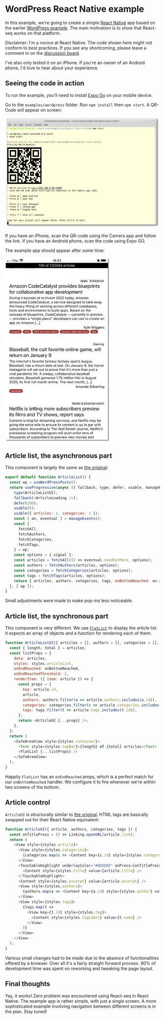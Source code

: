 # WordPress React Native example

In this example, we're going to create a simple [React Native](https://reactnative.dev/) app based on the earlier
[WordPress example](../wordpress/README.md). The main motivation is to show that React-seq works on that platform.

Disclaimer: I'm a novice at React Native. The code shown here might not conform to best practices. If you see any
shortcoming, please leave a comment in on the [discussion board](https://github.com/chung-leong/react-seq/discussions).

I've also only tested it on an iPhone. If you're an owner of an Android phone, I'd love to hear about your
experience.

## Seeing the code in action

To run the example, you'll need to install [Expo Go](https://expo.dev/client) on your mobile device.

Go to the `examples/wordpress` folder. Run `npm install` then `npm start`. A QR-Code will appear on screen:

![screenshot](./img/screenshot-2.jpg)

If you have an iPhone, scan the QR-code using the Camera app and follow the link. If you have an Android phone, scan
the code using Expo GO.

The example app should appear after some time:

![screenshot](./img/screenshot-1.jpg)

## Article list, the asynchronous part

This component is largely the same as [the original](../wordpress/src/ArticleList.js):

```js
export default function ArticleList() {
  const wp = useWordPressPosts();
  return useProgressive(async ({ fallback, type, defer, usable, manageEvents, signal }) => {
    type(ArticleListUI);
    fallback(<ArticleLoading />);
    defer(200);
    usable(0);
    usable({ articles: 1, categories: 1 });
    const [ on, eventual ] = manageEvents();
    const {
      fetchAll,
      fetchAuthors,
      fetchCategories,
      fetchTags,
    } = wp;
    const options = { signal };
    const articles = fetchAll(() => eventual.needForMore, options);
    const authors = fetchAuthors(articles, options);
    const categories = fetchCategories(articles, options);
    const tags = fetchTags(articles, options);
    return { articles, authors, categories, tags, onBottomReached: on.needForMore };
  }, [ wp ]);
}
```

Small adjustments were made to make pop-ins less noticeable.

## Article list, the synchronous part

This component is very different. We use [`FlatList`](https://reactnative.dev/docs/flatlist) to display the article
list. It expects an array of objects and a function for rendering each of them:

```js
function ArticleListUI({ articles = [], authors = [], categories = [], tags = [], onBottomReached }) {
  const { length, total } = articles;
  const listProps = {
    data: articles,
    styles: styles.articleList,
    onEndReached: onBottomReached,
    onEndReachedThreshold: 2,
    renderItem: ({ item: article }) => {
      const props = {
        key: article.id,
        article,
        authors: authors.filter(a => article.authors.includes(a.id)),
        categories: categories.filter(c => article.categories.includes(c.id)),
        tags: tags.filter(t => article.tags.includes(t.id)),
      };
      return <ArticleUI {...props} />;
    },
  };
  return (
    <SafeAreaView style={styles.container}>
      <Text style={styles.topBar}>{length} of {total} articles</Text>
      <FlatList {...listProps} />
    </SafeAreaView>
  );
}
```

Happily `FlatList` has an `onEndReached` props, which is a perfect match for our `onBottomReached` handler. We
configure it to fire whenever we're within two screens of the bottom.

## Article control

`ArticleUI` is structurally similar to [the original](../wordpress/src/ArticleList.js#L62). HTML tags are basically
swapped out for their React Native equivalent:

```js
function ArticleUI({ article, authors, categories, tags }) {
  const onTitlePress = () => Linking.openURL(article.link);
  return (
    <View style={styles.article}>
      <View style={styles.categories}>
        {categories.map(c => <Content key={c.id} style={styles.category} value={c.name} />)}
      </View>
      <TouchableHighlight underlayColor="#DDDDDD" onPress={onTitlePress}>
        <Content style={styles.title} value={article.title} />
      </TouchableHighlight>
      <Content style={styles.excerpt} value={article.excerpt} />
      <View style={styles.authors}>
        {authors.map(a => <Content key={a.id} style={styles.author} value={a.name} />)}
      </View>
      <View style={styles.tags}>
        {tags.map(t =>
          <View key={t.id} style={styles.tag}>
            <Content style={styles.tagLabel} value={t.name} />
          </View>
        )}
      </View>
    </View>
  );
}
```

Various small changes had to be made due to the absence of functionalities offered by a browser. Over all it's a
fairly straight forward process. 90% of development time was spent on reworking and tweaking the page layout.

## Final thoughts

Yay, it works! Zero problem was encountered using React-seq in React Native. The example app is rather simple, with
just a single screen. A more sophisticated example involving navigation between different screens is in the plan.
Stay tuned!
